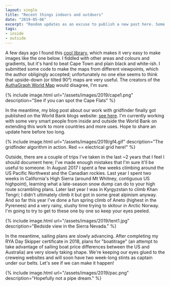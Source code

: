 ```yaml
---
layout: single
title: "Recent things indoors and outdoors"
date: "2019-05-06"
excerpt: "Random updates as an excuse to publish a new post here. Some stuff from work, a pretty map, and outdoor trips I need to write about!"
tags:
- inside
- outside
---
```


A few days ago I found this [cool library](https://github.com/ColCarroll/ridge_map), which makes it very easy to make images like the one below. I fiddled with other areas and colours and gradients, but it's hard to beat Cape Town and plain black and white-ish. I submitted some code to make the maps from different viewpoints, which the author obligingly accepted; unfortunately no one else seems to think that upside-down (or tilted 90°) maps are very useful. The creators of the [AuthaGraph World Map](http://www.authagraph.com/projects/description/%e3%80%90%e4%bd%9c%e5%93%81%e8%a7%a3%e8%aa%ac%e3%80%91%e8%a8%98%e4%ba%8b01/?lang=en) would disagree, I'm sure.

{% include image.html url="/assets/images/2019/cape1.png" description="See if you can spot the Cape Flats" %}

In the meantime, my blog post about our work with gridfinder finally got published on the World Bank blogs website: [see here](http://blogs.worldbank.org/energy/using-night-lights-map-electrical-grid-infrastructure). I'm currently working with some very smart people from inside and outside the World Bank on extending this work to more countries and more uses. Hope to share an update here before too long.

{% include image.html url="/assets/images/2019/gf4.gif" description="The gridfinder algorithm in action. Red == electrical grid here!" %}

Outside, there are a couple of trips I've taken in the last ~2 years that I feel I should document here; I've made enough mistakes that I'm sure it'll be useful to someone. In August 2017 I spent a few weeks climbing around the US Pacific Northwest and the Canadian rockies. Last year I spent two weeks in California's High Sierra (around Mt Whitney, contiguous US highpoint), learning what a late-season snow dump can do to your high route scrambling plans. Later last year I was in Kyrgyzstan to climb Khan Tengri; I didn't ultimately climb it but got in some great alpinism anyway. And so far this year I've done a fun spring climb of Aneto (highest in the Pyrenees) and a very rainy, slushy time trying to skitour in Arctic Norway. I'm going to try to get to these one by one so keep your eyes peeled.

{% include image.html url="/assets/images/2019/tent1.jpg" description="Bedside view in the Sierra Nevada." %}

In the meantime, sailing plans are slowly advancing. After completing my RYA Day Skipper certificate in 2018, plans for "boatitrage" (an attempt to take advantage of sailing boat price differences between the US and Australia) are very slowly taking shape. We're keeping our eyes glued to the creweing websites and will soon have two week-long stints as captain under our belts. Let's see if we can make it happen!

{% include image.html url="/assets/images/2019/pac.png" description="Hopefully not a pipe dream." %}
